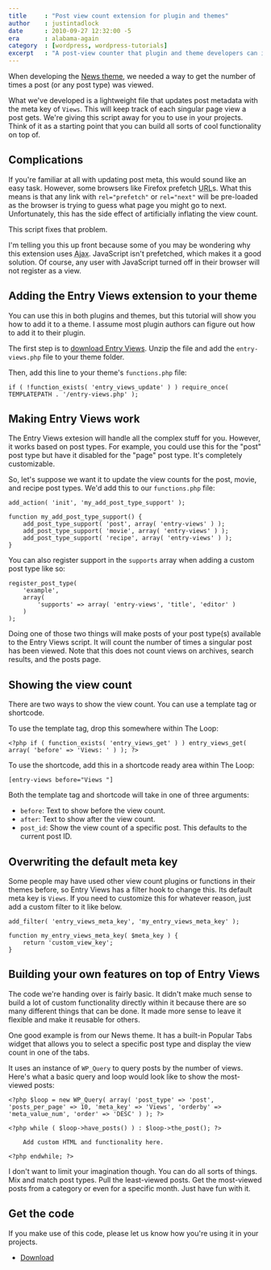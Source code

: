 ```yaml
---
title     : "Post view count extension for plugin and themes"
author    : justintadlock
date      : 2010-09-27 12:32:00 -5
era       : alabama-again
category  : [wordpress, wordpress-tutorials]
excerpt   : "A post-view counter that plugin and theme developers can integrate into their plugins and themes and build on top of."
---
```


When developing the <a href="http://wordpress.org/extend/themes/news" title="News WordPress theme">News theme</a>, we needed a way to get the number of times a post (or any post type) was viewed.

What we've developed is a lightweight file that updates post metadata with the meta key of <code>Views</code>.  This will keep track of each singular page view a post gets.  We're giving this script away for you to use in your projects.  Think of it as a starting point that you can build all sorts of cool functionality on top of.

<!--more-->

<h2>Complications</h2>

If you're familiar at all with updating post meta, this would sound like an easy task.  However, some browsers like Firefox prefetch <acronym title="Uniform Resource Locator">URL</acronym>s.  What this means is that any link with <code>rel="prefetch"</code> or <code>rel="next"</code> will be pre-loaded as the browser is trying to guess what page you might go to next.  Unfortunately, this has the side effect of artificially inflating the view count.

This script fixes that problem.

I'm telling you this up front because some of you may be wondering why this extension uses <acronym title="Asynchronous JavaScript and XML">Ajax</acronym>.  JavaScript isn't prefetched, which makes it a good solution.  Of course, any user with JavaScript turned off in their browser will not register as a view.

<h2>Adding the Entry Views extension to your theme</h2>

You can use this in both plugins and themes, but this tutorial will show you how to add it to a theme.  I assume most plugin authors can figure out how to add it to their plugin.

The first step is to <a href="http://justintadlock.com/blog/wp-content/uploads/2010/09/entry-views.zip" title="Download the Entry Views extension">download Entry Views</a>.  Unzip the file and add the <code>entry-views.php</code> file to your theme folder.

Then, add this line to your theme's <code>functions.php</code> file:

<pre><code>if ( !function_exists( 'entry_views_update' ) ) require_once( TEMPLATEPATH . '/entry-views.php' );</code></pre>

<h2>Making Entry Views work</h2>

The Entry Views extesion will handle all the complex stuff for you.  However, it works based on post types.  For example, you could use this for the "post" post type but have it disabled for the "page" post type.  It's completely customizable.

So, let's suppose we want it to update the view counts for the post, movie, and recipe post types.  We'd add this to our <code>functions.php</code> file:

<pre><code>add_action( 'init', 'my_add_post_type_support' );

function my_add_post_type_support() {
	add_post_type_support( 'post', array( 'entry-views' ) );
	add_post_type_support( 'movie', array( 'entry-views' ) );
	add_post_type_support( 'recipe', array( 'entry-views' ) );
}</code></pre>

You can also register support in the <code>supports</code> array when adding a custom post type like so:

<pre><code>register_post_type(
	'example',
	array(
		'supports' => array( 'entry-views', 'title', 'editor' )
	)
);</code></pre>

Doing one of those two things will make posts of your post type(s) available to the Entry Views script.  It will count the number of times a singular post has been viewed.  Note that this does not count views on archives, search results, and the posts page.

<h2>Showing the view count</h2>

There are two ways to show the view count.  You can use a template tag or shortcode.

To use the template tag, drop this somewhere within The Loop:

<pre><code>&lt;?php if ( function_exists( 'entry_views_get' ) ) entry_views_get( array( 'before' => 'Views: ' ) ); ?></code></pre>

To use the shortcode, add this in a shortcode ready area within The Loop:

<pre><code>&#091;entry-views before="Views "&#093</code></pre>

Both the template tag and shortcode will take in one of three arguments:

<ul>
	<li><code>before</code>: Text to show before the view count.</li>
	<li><code>after</code>: Text to show after the view count.</li>
	<li><code>post_id</code>:  Show the view count of a specific post.  This defaults to the current post ID.</li>
</ul>

<h2>Overwriting the default meta key</h2>

Some people may have used other view count plugins or functions in their themes before, so Entry Views has a filter hook to change this.  Its default meta key is <code>Views</code>.  If you need to customize this for whatever reason, just add a custom filter to it like below.

<pre><code>add_filter( 'entry_views_meta_key', 'my_entry_views_meta_key' );

function my_entry_views_meta_key( $meta_key ) {
	return 'custom_view_key';
}</code></pre>

<h2>Building your own features on top of Entry Views</h2>

The code we're handing over is fairly basic.  It didn't make much sense to build a lot of custom functionality directly within it because there are so many different things that can be done.  It made more sense to leave it flexible and make it reusable for others.

One good example is from our News theme.  It has a built-in Popular Tabs widget that allows you to select a specific post type and display the view count in one of the tabs.

It uses an instance of <code>WP_Query</code> to query posts by the number of views.  Here's what a basic query and loop would look like to show the most-viewed posts:

<pre><code>&lt;?php $loop = new WP_Query( array( 'post_type' => 'post', 'posts_per_page' => 10, 'meta_key' => 'Views', 'orderby' => 'meta_value_num', 'order' => 'DESC' ) ); ?>

&lt;?php while ( $loop->have_posts() ) : $loop->the_post(); ?>

	Add custom HTML and functionality here.

&lt;?php endwhile; ?></code></pre>

I don't want to limit your imagination though.  You can do all sorts of things.  Mix and match post types.  Pull the least-viewed posts.  Get the most-viewed posts from a category or even for a specific month.  Just have fun with it.

<h2>Get the code</h2>

If you make use of this code, please let us know how you're using it in your projects.

<ul>
	<li><a href="http://justintadlock.com/blog/wp-content/uploads/2010/09/entry-views.zip" title="Download the Entry Views extension">Download</a></li>
</ul>
